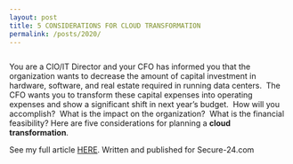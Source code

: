 ```yaml
---
layout: post
title: 5 CONSIDERATIONS FOR CLOUD TRANSFORMATION
permalink: /posts/2020/
---
```


<!-- wp:image {"align":"center","id":398,"sizeSlug":"large"} -->
<div class="wp-block-image"><figure class="aligncenter size-large"><img src="https://captainhyperscaler.files.wordpress.com/2020/02/image-1.png?w=300" alt="" class="wp-image-398"/></figure></div>
<!-- /wp:image -->

<!-- wp:paragraph -->
<p></p>
<!-- /wp:paragraph -->

<!-- wp:paragraph {"align":"left"} -->
<p class="has-text-align-left">You are a CIO/IT Director and your CFO has informed you that the organization wants to decrease the amount of capital investment in hardware, software, and real estate required in running data centers.&nbsp; The CFO wants you to transform these capital expenses into operating expenses and show a significant shift in next year’s budget.&nbsp; How will you accomplish?&nbsp; What is the impact on the organization?&nbsp; What is the financial feasibility? Here are five considerations for planning a&nbsp;<strong>cloud transformation</strong>.</p>
<!-- /wp:paragraph -->

<!-- wp:paragraph {"align":"left"} -->
<p class="has-text-align-left">See my full article <a rel="noreferrer noopener" aria-label="HERE (opens in a new tab)" href="https://www.secure-24.com/multi-cloud-transformation/" target="_blank">HERE</a>. Written and published for Secure-24.com</p>
<!-- /wp:paragraph -->